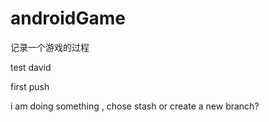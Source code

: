 ﻿# androidGame
记录一个游戏的过程

test david

first push


i am doing something , chose stash or create a new branch?